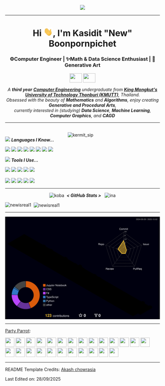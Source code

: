 <p align="center">
  <img src="https://i.ytimg.com/vi/jBfo87raroE/maxresdefault.jpg" height="200">
</p>

<hr>
<h1 align="center">Hi <img src="https://raw.githubusercontent.com/ABSphreak/ABSphreak/master/gifs/Hi.gif" width="30px">, I'm Kasidit "New" Boonpornpichet</h1>
<h3 align="center">⚙️Computer Engineer | ✨Math & Data Science Enthusiast | 🎨Generative Art</h3>
<p align="center">
 <a href="https://example.com"><img align="center" src="https://simpleicons.org/icons/facebook.svg" height="30" width="40"></a>
 <a href="mailto: acc.newisreal@gmail.com"><img align="center" src="https://simpleicons.org/icons/gmail.svg" height="30" width="40"></a>
</p>
<p></p>
<p align="center">
  <em>
    A <b>third year</b> <a href="https://www.cpe.kmutt.ac.th/en/"><b>Computer Engineering</b></a> undergraduate from <a href="https://www.kmutt.ac.th/en"><b>King Mongkut's University of Technology Thonburi (KMUTT)</b></a>, Thailand. <br>
    Obsessed with the beauty of <b>Mathematics</b> and <b>Algorithms</b>, enjoy creating <b>Generative and Procedural Arts</b>, <br>
    currently interested in (studying) <b>Data Science</b>, <b>Machine Learning</b>, <b>Computer Graphics</b>, and <b>CAGD</b> 
  </em> 
  <br>
</p>
<hr><br>

<img align="right" width="300px" alt="kermit_sip" src="https://media.giphy.com/media/v1.Y2lkPTc5MGI3NjExa2EweG9seTAzaGI5a3BvaHRpOXY2dTF3c3hwaWI1aGtmOHA2MGd0MSZlcD12MV9naWZzX3NlYXJjaCZjdD1n/Nw8z2olm0nGHC/giphy.gif">

<!-- <p><img src="https://media.giphy.com/media/ObNTw8Uzwy6KQ/giphy.gif" width="30px">&nbsp;<em><strong>Talking about Personal Stuffs…</strong></em></p>
<p>✔ Pronouns: <em><strong>He/His</strong></em> or <em><strong>TeamMaker</strong></em>😉 <br>
✔ I’m currently Developing <strong>Paycron</strong> Payment Gateway <strong>@Plaxonic</strong><br>
✔ I’m currently learning <strong>ReactJS</strong> &amp; <strong>NodeJS</strong><br>
✔ I’m looking to collaborate with any <strong>Open - Source contribution</strong><br>
✔ I’m looking for help for learning <strong>Remote Sensing</strong><br>
✔ I regularly write articles on <a href="https://auth.geeksforgeeks.org/user/akash_chowrasia/articles">GeeksforGeeks</a> <br>
✔ I use to write coad on <a href="https://leetcode.com/Akash_Chowrasia/">leetcode</a> <br>
✔ Ask me about anything, I am happy to help, only if the ball is in my court!😉<br>
✔ Fun fact : <em>At The time of Stress coding, I use to be in half sleeping mode</em><br><br><br><br></p> -->

<p><img src="https://media.giphy.com/media/ObNTw8Uzwy6KQ/giphy.gif" width="30px">&nbsp;<em><strong>Languages I Know…</strong></em></p>
<p align="left"></p>
<p>
        <code><img height="50" src="https://cdn.jsdelivr.net/gh/devicons/devicon@latest/icons/c/c-original.svg" /></code>
        <code><img height="50" src="https://cdn.jsdelivr.net/gh/devicons/devicon@latest/icons/cplusplus/cplusplus-original.svg" /></code>
        <code><img height="50" src="https://cdn.jsdelivr.net/gh/devicons/devicon@latest/icons/python/python-original.svg" /></code>
        <code><img height="50" src="https://cdn.jsdelivr.net/gh/devicons/devicon@latest/icons/wolfram/wolfram-original.svg" /></code>
        <code><img height="50" src="https://cdn.jsdelivr.net/gh/devicons/devicon@latest/icons/html5/html5-original.svg" /></code>
        <code><img height="50" src="https://cdn.jsdelivr.net/gh/devicons/devicon@latest/icons/css3/css3-original.svg" /></code>
        <code><img height="50" src="https://cdn.jsdelivr.net/gh/devicons/devicon@latest/icons/javascript/javascript-original.svg" /></code>
        <code><img height="50" src="https://cdn.jsdelivr.net/gh/devicons/devicon@latest/icons/mysql/mysql-original-wordmark.svg" /></code>
</p>

<p><img src="https://media.giphy.com/media/ObNTw8Uzwy6KQ/giphy.gif" width="30px">&nbsp;<em><strong>Tools I Use…</strong></em></p>
<p align="left"></p>
<p>
        <code><img height="50" src="https://cdn.jsdelivr.net/gh/devicons/devicon@latest/icons/vscode/vscode-original.svg" /></code>
        <code><img height="50" src="https://cdn.jsdelivr.net/gh/devicons/devicon@latest/icons/jupyter/jupyter-original-wordmark.svg" /></code>
        <code><img height="50" src="https://cdn.jsdelivr.net/gh/devicons/devicon@latest/icons/git/git-original.svg" /></code>
        <code><img height="50" src="https://cdn.jsdelivr.net/gh/devicons/devicon@latest/icons/matlab/matlab-original.svg" /></code>
        <code><img height="50" src="https://cdn.jsdelivr.net/gh/devicons/devicon@latest/icons/latex/latex-original.svg" /></code>
        <br><br>
        <code><img height="50" src="https://cdn.jsdelivr.net/gh/devicons/devicon@latest/icons/numpy/numpy-original.svg" /></code>
        <code><img height="50" src="https://cdn.jsdelivr.net/gh/devicons/devicon@latest/icons/pandas/pandas-original-wordmark.svg" /></code>
        <code><img height="50" src="https://cdn.jsdelivr.net/gh/devicons/devicon@latest/icons/matplotlib/matplotlib-original.svg" /></code>
        <code><img height="50" src="https://cdn.jsdelivr.net/gh/devicons/devicon@latest/icons/scikitlearn/scikitlearn-original.svg" /></code>
        <code><img height="50" src="https://cdn.jsdelivr.net/gh/devicons/devicon@latest/icons/p5js/p5js-original.svg" /></code>
</p>
<hr>

<p align="center">
  <img src="https://media.giphy.com/media/v1.Y2lkPTc5MGI3NjExYzU3OGw2eDZ3ZHBncms1czd5Mm15b2pxdTdzZTZ0YnV3bXlvaDF5aCZlcD12MV9zdGlja2Vyc19zZWFyY2gmY3Q9cw/ciJ7GrPZeuFmwrrpqu/giphy.gif" width="50px" alt="koba">&nbsp;
  <i><b>< GitHub Stats ></b></i> &nbsp;
  <img src="https://media.giphy.com/media/v1.Y2lkPTc5MGI3NjExN2tqNWh1amszdThteWt3dzhnenhuN2gyM2tzMGI2dG1ia255emljMCZlcD12MV9zdGlja2Vyc19zZWFyY2gmY3Q9cw/sDd9ud8St0E2muGv5G/giphy.gif" width="50px" alt="ina">
</p>
<p>
  <img align="left" src="https://github-readme-stats.vercel.app/api/top-langs?username=newisreal1&amp;show_icons=true&amp;locale=en&amp;layout=compact" alt="newisreal1">
</p>
<p>&nbsp;
  <img align="center" src="https://github-readme-stats.vercel.app/api?username=newisreal1&amp;show_icons=true&amp;locale=en" alt="newisreal1" width="410">
</p>
<hr>

<p align="center">
  <img align="center" src="./profile-3d-contrib/profile-night-rainbow.svg">
</p>
<hr>

<p><a href="https://cultofthepartyparrot.com">Party Parrot</a>:</p>
<div>
    <img src="https://cultofthepartyparrot.com/parrots/wave1parrot.gif" width="30" height="30">
    <img src="https://cultofthepartyparrot.com/parrots/wave2parrot.gif" width="30" height="30">
    <img src="https://cultofthepartyparrot.com/parrots/wave3parrot.gif" width="30" height="30">
    <img src="https://cultofthepartyparrot.com/parrots/wave4parrot.gif" width="30" height="30">
    <img src="https://cultofthepartyparrot.com/parrots/wave5parrot.gif" width="30" height="30">
    <img src="https://cultofthepartyparrot.com/parrots/wave6parrot.gif" width="30" height="30">
    <img src="https://cultofthepartyparrot.com/parrots/wave7parrot.gif" width="30" height="30">
    <img src="https://cultofthepartyparrot.com/parrots/wave8parrot.gif" width="30" height="30">
    <img src="https://cultofthepartyparrot.com/parrots/wave9parrot.gif" width="30" height="30">
    <img src="https://cultofthepartyparrot.com/parrots/wave1parrot.gif" width="30" height="30">
    <img src="https://cultofthepartyparrot.com/parrots/wave2parrot.gif" width="30" height="30">
    <img src="https://cultofthepartyparrot.com/parrots/wave3parrot.gif" width="30" height="30">
    <img src="https://cultofthepartyparrot.com/parrots/wave4parrot.gif" width="30" height="30">
    <img src="https://cultofthepartyparrot.com/parrots/wave5parrot.gif" width="30" height="30">
    <img src="https://cultofthepartyparrot.com/parrots/wave6parrot.gif" width="30" height="30">
    <img src="https://cultofthepartyparrot.com/parrots/wave7parrot.gif" width="30" height="30">
    <img src="https://cultofthepartyparrot.com/parrots/wave8parrot.gif" width="30" height="30">
    <img src="https://cultofthepartyparrot.com/parrots/wave9parrot.gif" width="30" height="30">
    <img src="https://cultofthepartyparrot.com/parrots/wave1parrot.gif" width="30" height="30">
    <img src="https://cultofthepartyparrot.com/parrots/wave2parrot.gif" width="30" height="30">
    <img src="https://cultofthepartyparrot.com/parrots/wave3parrot.gif" width="30" height="30">
    <img src="https://cultofthepartyparrot.com/parrots/wave4parrot.gif" width="30" height="30">
    <img src="https://cultofthepartyparrot.com/parrots/wave5parrot.gif" width="30" height="30">
    <img src="https://cultofthepartyparrot.com/parrots/wave6parrot.gif" width="30" height="30">
    <img src="https://cultofthepartyparrot.com/parrots/wave7parrot.gif" width="30" height="30">
</div>
<hr>
<p>README Template Credits: <a href="https://github.com/Akash-chowrasia">Akash chowrasia</a></p>
<p>Last Edited on: 28/09/2025</p>
